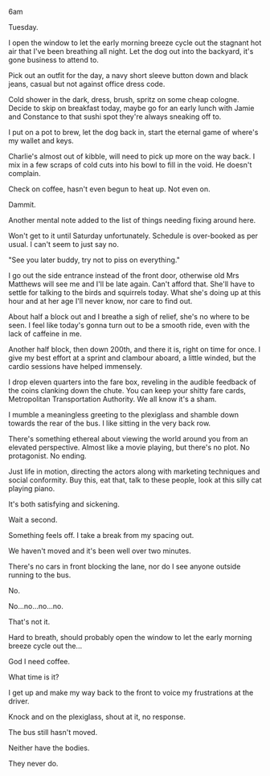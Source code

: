 6am

Tuesday.

I open the window to let the early morning breeze cycle out the stagnant hot air that I've been breathing all night. Let the dog out into the backyard, it's gone business to attend to.

Pick out an outfit for the day, a navy short sleeve button down and black jeans, casual but not against office dress code.

Cold shower in the dark, dress, brush, spritz on some cheap cologne. Decide to skip on breakfast today, maybe go for an early lunch with Jamie and Constance to that sushi spot they're always sneaking off to. 

I put on a pot to brew, let the dog back in, start the eternal game of where's my wallet and keys.

Charlie's almost out of kibble, will need to pick up more on the way back. I mix in a few scraps of cold cuts into his bowl to fill in the void. He doesn't complain. 

Check on coffee, hasn't even begun to heat up. Not even on. 

Dammit.

Another mental note added to the list of things needing fixing around here. 

Won't get to it until Saturday unfortunately. Schedule is over-booked as per usual. I can't seem to just say no. 

"See you later buddy, try not to piss on everything."

I go out the side entrance instead of the front door, otherwise old Mrs Matthews will see me and I'll be late again. Can't afford that. She'll have to settle for talking to the birds and squirrels today. What she's doing up at this hour and at her age I'll never know, nor care to find out.

About half a block out and I breathe a sigh of relief, she's no where to be seen. I feel like today's gonna turn out to be a smooth ride, even with the lack of caffeine in me.

Another half block, then down 200th, and there it is, right on time for once. I give my best effort at a sprint and clambour aboard, a little winded, but the cardio sessions have helped immensely. 

I drop eleven quarters into the fare box, reveling in the audible feedback of the coins clanking down the chute. 
You can keep your shitty fare cards, Metropolitan Transportation Authority. We all know it's a sham. 

I mumble a meaningless greeting to the plexiglass and shamble down towards the rear of the bus. I like sitting in the very back row.

There's something ethereal about viewing the world around you from an elevated perspective. Almost like a movie playing, but there's no plot. No protagonist. No ending. 

Just life in motion, directing the actors along with marketing techniques and social conformity. Buy this, eat that, talk to these people, look at this silly cat playing piano.

It's both satisfying and sickening.

Wait a second.

Something feels off. I take a break from my spacing out.

We haven't moved and it's been well over two minutes.

There's no cars in front blocking the lane, nor do I see anyone outside running to the bus. 

No.

No...no...no...no.

That's not it.

Hard to breath, should probably open the window to let the early morning breeze cycle out the...

God I need coffee.

What time is it?

I get up and make my way back to the front to voice my frustrations at the driver.

Knock and on the plexiglass, shout at it, no response.

The bus still hasn't moved.

Neither have the bodies.

They never do.